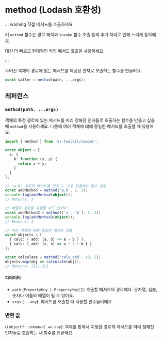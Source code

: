 # method (Lodash 호환성)

::: warning 직접 메서드를 호출하세요

이 `method` 함수는 경로 해석과 `invoke` 함수 호출 등의 추가 처리로 인해 느리게 동작해요.

대신 더 빠르고 현대적인 직접 메서드 호출을 사용하세요.

:::

주어진 객체의 경로에 있는 메서드를 제공된 인자로 호출하는 함수를 만들어요.

```typescript
const caller = method(path, ...args);
```

## 레퍼런스

### `method(path, ...args)`

객체의 특정 경로에 있는 메서드를 미리 정해진 인자들로 호출하는 함수를 만들고 싶을 때 `method`를 사용하세요. 나중에 여러 객체에 대해 동일한 메서드를 호출할 때 유용해요.

```typescript
import { method } from 'es-toolkit/compat';

const object = {
  a: {
    b: function (x, y) {
      return x + y;
    }
  }
};

// 'a.b' 경로의 메서드를 인자 1, 2로 호출하는 함수 생성
const addMethod = method('a.b', 1, 2);
console.log(addMethod(object));
// Returns: 3

// 배열로 경로를 지정할 수도 있어요
const addMethod2 = method(['a', 'b'], 1, 2);
console.log(addMethod2(object));
// Returns: 3

// 여러 객체에 대해 동일한 메서드 호출
const objects = [
  { calc: { add: (a, b) => a + b } },
  { calc: { add: (a, b) => a * 2 + b } }
];

const calculate = method('calc.add', 10, 5);
objects.map(obj => calculate(obj));
// Returns: [15, 25]
```

#### 파라미터

- `path` (`PropertyKey | PropertyKey[]`): 호출할 메서드의 경로예요. 문자열, 심볼, 숫자나 이들의 배열이 될 수 있어요.
- `args` (`...any`): 메서드를 호출할 때 사용할 인수들이에요.

### 반환 값

(`(object?: unknown) => any`): 객체를 받아서 지정된 경로의 메서드를 미리 정해진 인자들로 호출하는 새 함수를 반환해요.